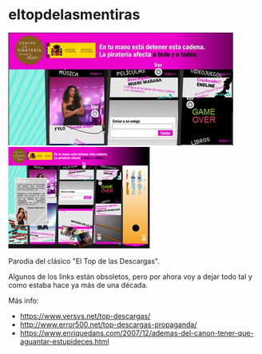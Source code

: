 # eltopdelasmentiras

![Screenshot original 01](top-descargas01.jpg)
![Screenshot original 02](top-descargas02.jpg)

Parodia del clásico "El Top de las Descargas".

Algunos de los links están obsoletos, pero por ahora voy a dejar todo tal y como estaba hace ya más de una década.

Más info:
* https://www.versvs.net/top-descargas/
* http://www.error500.net/top-descargas-propaganda/
* https://www.enriquedans.com/2007/12/ademas-del-canon-tener-que-aguantar-estupideces.html
